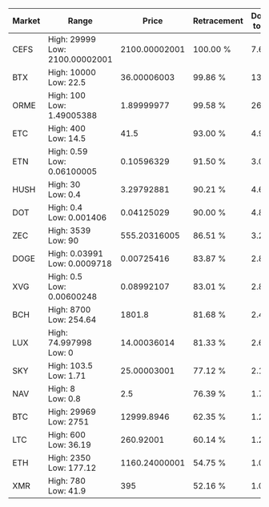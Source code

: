 | Market | Range | Price| Retracement | Doubles to 50% |
| --- | --- | --- | --- | --- |
| CEFS | High: 29999<br />Low: 2100.00002001 | 2100.00002001 | 100.00 % | 7.64 |
| BTX | High: 10000<br />Low: 22.5 | 36.00006003 | 99.86 % | 139.20 |
| ORME | High: 100<br />Low: 1.49005388 | 1.89999977 | 99.58 % | 26.71 |
| ETC | High: 400<br />Low: 14.5 | 41.5 | 93.00 % | 4.99 |
| ETN | High: 0.59<br />Low: 0.06100005 | 0.10596329 | 91.50 % | 3.07 |
| HUSH | High: 30<br />Low: 0.4 | 3.29792881 | 90.21 % | 4.61 |
| DOT | High: 0.4<br />Low: 0.001406 | 0.04125029 | 90.00 % | 4.87 |
| ZEC | High: 3539<br />Low: 90 | 555.20316005 | 86.51 % | 3.27 |
| DOGE | High: 0.03991<br />Low: 0.0009718 | 0.00725416 | 83.87 % | 2.82 |
| XVG | High: 0.5<br />Low: 0.00600248 | 0.08992107 | 83.01 % | 2.81 |
| BCH | High: 8700<br />Low: 254.64 | 1801.8 | 81.68 % | 2.48 |
| LUX | High: 74.997998<br />Low: 0 | 14.00036014 | 81.33 % | 2.68 |
| SKY | High: 103.5<br />Low: 1.71 | 25.00003001 | 77.12 % | 2.10 |
| NAV | High: 8<br />Low: 0.8 | 2.5 | 76.39 % | 1.76 |
| BTC | High: 29969<br />Low: 2751 | 12999.8946 | 62.35 % | 1.26 |
| LTC | High: 600<br />Low: 36.19 | 260.92001 | 60.14 % | 1.22 |
| ETH | High: 2350<br />Low: 177.12 | 1160.24000001 | 54.75 % | 1.09 |
| XMR | High: 780<br />Low: 41.9 | 395 | 52.16 % | 1.04 |
